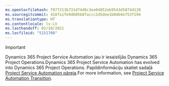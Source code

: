```yaml
---
ms.openlocfilehash: f97f213b731d74d8c3ea9d852eb9543d5874d120
ms.sourcegitcommit: 418fa1fe9d605b8faccc2d5dee1b04b4e753f194
ms.translationtype: HT
ms.contentlocale: lv-LV
ms.lasthandoff: 02/10/2021
ms.locfileid: "5151760"
---
```

> [!IMPORTANT]
> <span data-ttu-id="411dc-101">Dynamics 365 Project Service Automation jau ir iesaistījās Dynamics 365 Project Operations.</span><span class="sxs-lookup"><span data-stu-id="411dc-101">Dynamics 365 Project Service Automation has evolved into Dynamics 365 Project Operations.</span></span> <span data-ttu-id="411dc-102">Papildinformāciju skatiet sadaļā [Project Service Automation pāreja](https://dynamics.microsoft.com/en-us/project-service-automation/overview/).</span><span class="sxs-lookup"><span data-stu-id="411dc-102">For more information, see [Project Service Automation Transition](https://dynamics.microsoft.com/en-us/project-service-automation/overview/).</span></span>

